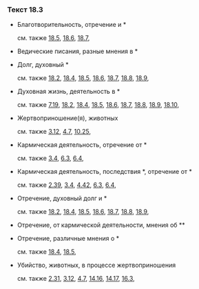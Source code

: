 ### Текст 18.3
	
- Благотворительность, отречение и \*

	см. также  [18.5](../18/1805.md),  [18.6](../18/1806.md),  [18.7](../18/1807.md), 
	
- Ведические писания, разные мнения в \*

	
- Долг, духовный \*

	см. также  [18.2](../18/1802.md),  [18.4](../18/1804.md),  [18.5](../18/1805.md),  [18.6](../18/1806.md),  [18.7](../18/1807.md),  [18.8](../18/1808.md),  [18.9](../18/1809.md), 
	
- Духовная жизнь, деятельность в \*

	см. также  [7.19](../07/0719.md),  [18.2](../18/1802.md),  [18.4](../18/1804.md),  [18.5](../18/1805.md),  [18.6](../18/1806.md),  [18.7](../18/1807.md),  [18.8](../18/1808.md),  [18.9](../18/1809.md),  [18.10](../18/1810.md), 
	
- Жертвоприношение(я), животных

	см. также  [3.12](../03/0312.md),  [4.7](../04/0407.md),  [10.25](../10/1025.md), 
	
- Кармическая деятельность, отречение от \*

	см. также  [3.4](../03/0304.md),  [6.3](../06/0603.md),  [6.4](../06/0604.md), 
	
- Кармическая деятельность, последствия \*, отречение от \*

	см. также  [2.39](../02/0239.md),  [3.4](../03/0304.md),  [4.42](../04/0442.md),  [6.3](../06/0603.md),  [6.4](../06/0604.md), 
	
- Отречение, духовный долг и \*

	см. также  [18.2](../18/1802.md),  [18.4](../18/1804.md),  [18.5](../18/1805.md),  [18.6](../18/1806.md),  [18.7](../18/1807.md),  [18.8](../18/1808.md),  [18.9](../18/1809.md), 
	
- Отречение, от кармической деятельности, мнения об \*\*

	
- Отречение, различные мнения о \*

	см. также  [18.4](../18/1804.md),  [18.5](../18/1805.md), 
	
- Убийство, животных, в процессе жертвоприношения

	см. также  [2.31](../02/0231.md),  [3.12](../03/0312.md),  [4.7](../04/0407.md),  [14.16](../14/1416.md),  [14.17](../14/1417.md),  [16.3](../16/1603.md), 
